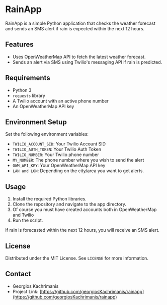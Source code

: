 # RainApp

RainApp is a simple Python application that checks the weather forecast and sends an SMS alert if rain is expected within the next 12 hours.

## Features

- Uses OpenWeatherMap API to fetch the latest weather forecast.
- Sends an alert via SMS using Twilio's messaging API if rain is predicted.

## Requirements

- Python 3
- `requests` library
- A Twilio account with an active phone number
- An OpenWeatherMap API key

## Environment Setup

Set the following environment variables:

- `TWILIO_ACCOUNT_SID`: Your Twilio Account SID
- `TWILIO_AUTH_TOKEN`: Your Twilio Auth Token
- `TWILIO_NUMBER`: Your Twilio phone number
- `MY_NUMBER`: The phone number where you wish to send the alert
- `OWM_API_KEY`: Your OpenWeatherMap API key
- `LAN and LON`: Depending on the city/area you want to get alerts.

## Usage

1. Install the required Python libraries.
2. Clone the repository and navigate to the app directory.
3. Of course you must have created accounts both in OpenWeatherMap and Twilio
3. Run the script.


If rain is forecasted within the next 12 hours, you will receive an SMS alert.

## License

Distributed under the MIT License. See `LICENSE` for more information.

## Contact

- Georgios Kachrimanis 
- Project Link: [https://github.com/georgiosKachrimanis/rainapp](https://github.com/georgiosKachrimanis/rainapp)

